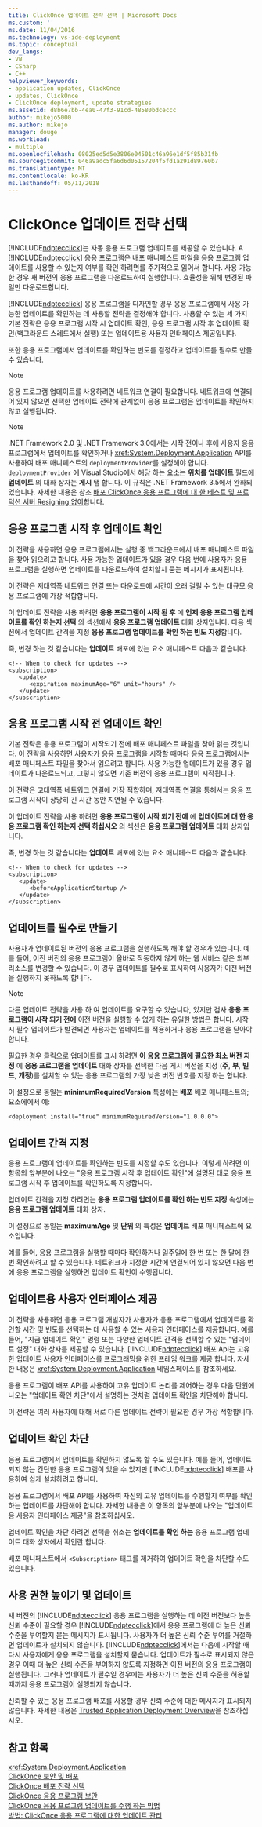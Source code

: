 ```yaml
---
title: ClickOnce 업데이트 전략 선택 | Microsoft Docs
ms.custom: ''
ms.date: 11/04/2016
ms.technology: vs-ide-deployment
ms.topic: conceptual
dev_langs:
- VB
- CSharp
- C++
helpviewer_keywords:
- application updates, ClickOnce
- updates, ClickOnce
- ClickOnce deployment, update strategies
ms.assetid: d8b6e7bb-4ea0-47f3-91cd-48580bdceccc
author: mikejo5000
ms.author: mikejo
manager: douge
ms.workload:
- multiple
ms.openlocfilehash: 08025ed5d5e3806e04501c46a96e1df5f85b31fb
ms.sourcegitcommit: 046a9adc5fa6d6d05157204f5fd1a291d89760b7
ms.translationtype: MT
ms.contentlocale: ko-KR
ms.lasthandoff: 05/11/2018
---
```

# <a name="choosing-a-clickonce-update-strategy"></a>ClickOnce 업데이트 전략 선택
[!INCLUDE[ndptecclick](../deployment/includes/ndptecclick_md.md)]는 자동 응용 프로그램 업데이트를 제공할 수 있습니다. A [!INCLUDE[ndptecclick](../deployment/includes/ndptecclick_md.md)] 응용 프로그램은 배포 매니페스트 파일을 응용 프로그램 업데이트를 사용할 수 있는지 여부를 확인 하려면를 주기적으로 읽어서 합니다. 사용 가능한 경우 새 버전의 응용 프로그램을 다운로드하여 실행합니다. 효율성을 위해 변경된 파일만 다운로드합니다.  
  
 [!INCLUDE[ndptecclick](../deployment/includes/ndptecclick_md.md)] 응용 프로그램을 디자인할 경우 응용 프로그램에서 사용 가능한 업데이트를 확인하는 데 사용할 전략을 결정해야 합니다. 사용할 수 있는 세 가지 기본 전략은 응용 프로그램 시작 시 업데이트 확인, 응용 프로그램 시작 후 업데이트 확인(백그라운드 스레드에서 실행) 또는 업데이트용 사용자 인터페이스 제공입니다.  
  
 또한 응용 프로그램에서 업데이트를 확인하는 빈도를 결정하고 업데이트를 필수로 만들 수 있습니다.  
  
> [!NOTE]
>  응용 프로그램 업데이트를 사용하려면 네트워크 연결이 필요합니다. 네트워크에 연결되어 있지 않으면 선택한 업데이트 전략에 관계없이 응용 프로그램은 업데이트를 확인하지 않고 실행됩니다.  
  
> [!NOTE]
>  .NET Framework 2.0 및 .NET Framework 3.0에서는 시작 전이나 후에 사용자 응용 프로그램에서 업데이트를 확인하거나 <xref:System.Deployment.Application> API를 사용하여 배포 매니페스트의 `deploymentProvider`를 설정해야 합니다. `deploymentProvider` 에 Visual Studio에서 해당 하는 요소는 **위치를 업데이트** 필드에 **업데이트** 의 대화 상자는 **게시** 탭 합니다. 이 규칙은 .NET Framework 3.5에서 완화되었습니다. 자세한 내용은 참조 [배포 ClickOnce 응용 프로그램에 대 한 테스트 및 프로덕션 서버 Resigning 없이](../deployment/deploying-clickonce-applications-for-testing-and-production-without-resigning.md)합니다.  
  
## <a name="checking-for-updates-after-application-startup"></a>응용 프로그램 시작 후 업데이트 확인  
 이 전략을 사용하면 응용 프로그램에서는 실행 중 백그라운드에서 배포 매니페스트 파일을 찾아 읽으려고 합니다. 사용 가능한 업데이트가 있을 경우 다음 번에 사용자가 응용 프로그램을 실행하면 업데이트를 다운로드하여 설치할지 묻는 메시지가 표시됩니다.  
  
 이 전략은 저대역폭 네트워크 연결 또는 다운로드에 시간이 오래 걸릴 수 있는 대규모 응용 프로그램에 가장 적합합니다.  
  
 이 업데이트 전략을 사용 하려면 **응용 프로그램이 시작 된 후** 에 **언제 응용 프로그램 업데이트를 확인 하는지 선택** 의 섹션에서 **응용 프로그램 업데이트** 대화 상자입니다. 다음 섹션에서 업데이트 간격을 지정 **응용 프로그램 업데이트를 확인 하는 빈도 지정**합니다.  
  
 즉, 변경 하는 것 같습니다는 **업데이트** 배포에 있는 요소 매니페스트 다음과 같습니다.  
  
```  
<!-- When to check for updates -->  
<subscription>  
   <update>  
      <expiration maximumAge="6" unit="hours" />  
   </update>  
</subscription>  
```  
  
## <a name="checking-for-updates-before-application-startup"></a>응용 프로그램 시작 전 업데이트 확인  
 기본 전략은 응용 프로그램이 시작되기 전에 배포 매니페스트 파일을 찾아 읽는 것입니다. 이 전략을 사용하면 사용자가 응용 프로그램을 시작할 때마다 응용 프로그램에서는 배포 매니페스트 파일을 찾아서 읽으려고 합니다. 사용 가능한 업데이트가 있을 경우 업데이트가 다운로드되고, 그렇지 않으면 기존 버전의 응용 프로그램이 시작됩니다.  
  
 이 전략은 고대역폭 네트워크 연결에 가장 적합하며, 저대역폭 연결을 통해서는 응용 프로그램 시작이 상당히 긴 시간 동안 지연될 수 있습니다.  
  
 이 업데이트 전략을 사용 하려면 **응용 프로그램이 시작 되기 전에** 에 **업데이트에 대 한 응용 프로그램 확인 하는지 선택 하십시오** 의 섹션은 **응용 프로그램 업데이트** 대화 상자입니다.  
  
 즉, 변경 하는 것 같습니다는 **업데이트** 배포에 있는 요소 매니페스트 다음과 같습니다.  
  
```  
<!-- When to check for updates -->  
<subscription>  
   <update>  
      <beforeApplicationStartup />  
   </update>  
</subscription>  
```  
  
## <a name="making-updates-required"></a>업데이트를 필수로 만들기  
 사용자가 업데이트된 버전의 응용 프로그램을 실행하도록 해야 할 경우가 있습니다. 예를 들어, 이전 버전의 응용 프로그램이 올바로 작동하지 않게 하는 웹 서비스 같은 외부 리소스를 변경할 수 있습니다. 이 경우 업데이트를 필수로 표시하여 사용자가 이전 버전을 실행하지 못하도록 합니다.  
  
> [!NOTE]
>  다른 업데이트 전략을 사용 하 여 업데이트를 요구할 수 있습니다, 있지만 검사 **응용 프로그램이 시작 되기 전에** 이전 버전을 실행할 수 없게 하는 유일한 방법은 합니다. 시작 시 필수 업데이트가 발견되면 사용자는 업데이트를 적용하거나 응용 프로그램을 닫아야 합니다.  
  
 필요한 경우 클릭으로 업데이트를 표시 하려면 **이 응용 프로그램에 필요한 최소 버전 지정** 에 **응용 프로그램을 업데이트** 대화 상자를 선택한 다음 게시 버전을 지정 (**주**, **부**, **빌드**, **개정**)를 설치할 수 있는 응용 프로그램의 가장 낮은 버전 번호를 지정 하는 합니다.  
  
 이 설정으로 동일는 **minimumRequiredVersion** 특성에는 **배포** 배포 매니페스트의; 요소에에서 예:  
  
```  
<deployment install="true" minimumRequiredVersion="1.0.0.0">  
```  
  
## <a name="specifying-update-intervals"></a>업데이트 간격 지정  
 응용 프로그램이 업데이트를 확인하는 빈도를 지정할 수도 있습니다. 이렇게 하려면 이 항목의 앞부분에 나오는 "응용 프로그램 시작 후 업데이트 확인"에 설명된 대로 응용 프로그램 시작 후 업데이트를 확인하도록 지정합니다.  
  
 업데이트 간격을 지정 하려면는 **응용 프로그램 업데이트를 확인 하는 빈도 지정** 속성에는 **응용 프로그램 업데이트** 대화 상자.  
  
 이 설정으로 동일는 **maximumAge** 및 **단위** 의 특성은 **업데이트** 배포 매니페스트에 요소입니다.  
  
 예를 들어, 응용 프로그램을 실행할 때마다 확인하거나 일주일에 한 번 또는 한 달에 한 번 확인하려고 할 수 있습니다. 네트워크가 지정한 시간에 연결되어 있지 않으면 다음 번에 응용 프로그램을 실행하면 업데이트 확인이 수행됩니다.  
  
## <a name="providing-a-user-interface-for-updates"></a>업데이트용 사용자 인터페이스 제공  
 이 전략을 사용하면 응용 프로그램 개발자가 사용자가 응용 프로그램에서 업데이트를 확인할 시간 및 빈도를 선택하는 데 사용할 수 있는 사용자 인터페이스를 제공합니다. 예를 들어, "지금 업데이트 확인" 명령 또는 다양한 업데이트 간격을 선택할 수 있는 "업데이트 설정" 대화 상자를 제공할 수 있습니다. [!INCLUDE[ndptecclick](../deployment/includes/ndptecclick_md.md)] 배포 Api는 고유한 업데이트 사용자 인터페이스를 프로그래밍을 위한 프레임 워크를 제공 합니다. 자세한 내용은 <xref:System.Deployment.Application> 네임스페이스를 참조하세요.  
  
 응용 프로그램이 배포 API를 사용하여 고유 업데이트 논리를 제어하는 경우 다음 단원에 나오는 "업데이트 확인 차단"에서 설명하는 것처럼 업데이트 확인을 차단해야 합니다.  
  
 이 전략은 여러 사용자에 대해 서로 다른 업데이트 전략이 필요한 경우 가장 적합합니다.  
  
## <a name="blocking-update-checking"></a>업데이트 확인 차단  
 응용 프로그램에서 업데이트를 확인하지 않도록 할 수도 있습니다. 예를 들어, 업데이트되지 않는 간단한 응용 프로그램이 있을 수 있지만 [!INCLUDE[ndptecclick](../deployment/includes/ndptecclick_md.md)] 배포를 사용하여 쉽게 설치하려고 합니다.  
  
 응용 프로그램에서 배포 API를 사용하여 자신의 고유 업데이트를 수행할지 여부를 확인하는 업데이트를 차단해야 합니다. 자세한 내용은 이 항목의 앞부분에 나오는 "업데이트용 사용자 인터페이스 제공"을 참조하십시오.  
  
 업데이트 확인을 차단 하려면 선택을 취소는 **업데이트를 확인 하는** 응용 프로그램 업데이트 대화 상자에서 확인란 합니다.  
  
 배포 매니페스트에서 `<Subscription>` 태그를 제거하여 업데이트 확인을 차단할 수도 있습니다.  
  
## <a name="permission-elevation-and-updates"></a>사용 권한 높이기 및 업데이트  
 새 버전의 [!INCLUDE[ndptecclick](../deployment/includes/ndptecclick_md.md)] 응용 프로그램을 실행하는 데 이전 버전보다 높은 신뢰 수준이 필요할 경우 [!INCLUDE[ndptecclick](../deployment/includes/ndptecclick_md.md)]에서 응용 프로그램에 더 높은 신뢰 수준을 부여할지 묻는 메시지가 표시됩니다. 사용자가 더 높은 신뢰 수준 부여를 거절하면 업데이트가 설치되지 않습니다. [!INCLUDE[ndptecclick](../deployment/includes/ndptecclick_md.md)]에서는 다음에 시작할 때 다시 사용자에게 응용 프로그램을 설치할지 묻습니다. 업데이트가 필수로 표시되지 않은 경우 이때 더 높은 신뢰 수준을 부여하지 않도록 지정하면 이전 버전의 응용 프로그램이 실행됩니다. 그러나 업데이트가 필수일 경우에는 사용자가 더 높은 신뢰 수준을 허용할 때까지 응용 프로그램이 실행되지 않습니다.  
  
 신뢰할 수 있는 응용 프로그램 배포를 사용할 경우 신뢰 수준에 대한 메시지가 표시되지 않습니다. 자세한 내용은 [Trusted Application Deployment Overview](../deployment/trusted-application-deployment-overview.md)을 참조하십시오.  
  
## <a name="see-also"></a>참고 항목  
 <xref:System.Deployment.Application>   
 [ClickOnce 보안 및 배포](../deployment/clickonce-security-and-deployment.md)   
 [ClickOnce 배포 전략 선택](../deployment/choosing-a-clickonce-deployment-strategy.md)   
 [ClickOnce 응용 프로그램 보안](../deployment/securing-clickonce-applications.md)   
 [ClickOnce 응용 프로그램 업데이트를 수행 하는 방법](../deployment/how-clickonce-performs-application-updates.md)   
 [방법: ClickOnce 응용 프로그램에 대한 업데이트 관리](../deployment/how-to-manage-updates-for-a-clickonce-application.md)